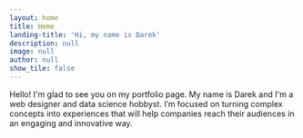 ```yaml
---
layout: home
title: Home
landing-title: 'Hi, my name is Darek'
description: null
image: null
author: null
show_tile: false
---
```


Hello! I'm glad to see you on my portfolio page.  My name is Darek and I'm a web designer and data science hobbyst.
I’m focused on turning complex concepts into experiences that will help companies reach their audiences in an engaging and innovative way.
